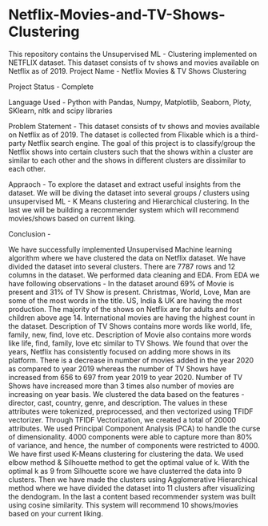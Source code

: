 # Netflix-Movies-and-TV-Shows-Clustering
This repository contains the Unsupervised ML - Clustering implemented on NETFLIX dataset. This dataset consists of tv shows and movies available on Netflix as of 2019.
Project Name - Netflix Movies & TV Shows Clustering

Project Status - Complete

Language Used - Python with Pandas, Numpy, Matplotlib, Seaborn, Ploty, SKlearn, nltk and scipy libraries

Problem Statement - This dataset consists of tv shows and movies available on Netflix as of 2019. The dataset is collected from Flixable which is a third-party Netflix search engine. The goal of this project is to classify/group the Netflix shows into certain clusters such that the shows within a cluster are similar to each other and the shows in different clusters are dissimilar to each other.

Appraoch - To explore the dataset and extract useful insights from the dataset. We will be diving the dataset into several groups / clusters using unsupervised ML - K Means clustering and Hierarchical clustering. In the last we will be building a recommender system which will recommend movies/shows based on current liking.

Conclusion -

We have successfully implemented Unsupervised Machine learning algorithm where we have clustered the data on Netflix dataset. We have divided the dataset into several clusters.
There are 7787 rows and 12 columns in the dataset.
We performed data cleaning and EDA. From EDA we have following observations -
In the dataset around 69% of Movie is present and 31% of TV Show is present.
Christmas, World, Love, Man are some of the most words in the title.
US, India & UK are having the most production.
The majority of the shows on Netflix are for adults and for children above age 14.
International movies are having the highest count in the dataset.
Description of TV Shows contains more words like world, life, family, new, find, love etc.
Description of Movie also contains more words like life, find, family, love etc similar to TV Shows.
We found that over the years, Netflix has consistently focused on adding more shows in its platform. There is a decrease in number of movies added in the year 2020 as compared to year 2019 whereas the number of TV Shows have increased from 656 to 697 from year 2019 to year 2020.
Number of TV Shows have increased more than 3 times also number of movies are increasing on year basis.
We clustered the data based on the features - director, cast, country, genre, and description. The values in these attributes were tokenized, preprocessed, and then vectorized using TFIDF vectorizer.
Through TFIDF Vectorization, we created a total of 20000 attributes.
We used Principal Component Analysis (PCA) to handle the curse of dimensionality. 4000 components were able to capture more than 80% of variance, and hence, the number of components were restricted to 4000.
We have first used K-Means clustering for clustering the data. We used elbow method & Silhouette method to get the optimal value of k. With the optimal k as 9 from Silhouette score we have clusterred the data into 9 clusters.
Then we have made the clusters using Agglomerative Hierarchical method where we have divided the dataset into 11 clusters after visualizing the dendogram.
In the last a content based recommender system was built using cosine similarity. This system will recommend 10 shows/movies based on your current liking.
